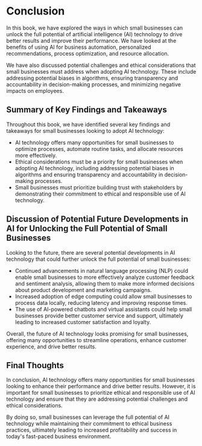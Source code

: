 Conclusion
==========

In this book, we have explored the ways in which small businesses can unlock the full potential of artificial intelligence (AI) technology to drive better results and improve their performance. We have looked at the benefits of using AI for business automation, personalized recommendations, process optimization, and resource allocation.

We have also discussed potential challenges and ethical considerations that small businesses must address when adopting AI technology. These include addressing potential biases in algorithms, ensuring transparency and accountability in decision-making processes, and minimizing negative impacts on employees.

Summary of Key Findings and Takeaways
-------------------------------------

Throughout this book, we have identified several key findings and takeaways for small businesses looking to adopt AI technology:

* AI technology offers many opportunities for small businesses to optimize processes, automate routine tasks, and allocate resources more effectively.
* Ethical considerations must be a priority for small businesses when adopting AI technology, including addressing potential biases in algorithms and ensuring transparency and accountability in decision-making processes.
* Small businesses must prioritize building trust with stakeholders by demonstrating their commitment to ethical and responsible use of AI technology.

Discussion of Potential Future Developments in AI for Unlocking the Full Potential of Small Businesses
------------------------------------------------------------------------------------------------------

Looking to the future, there are several potential developments in AI technology that could further unlock the full potential of small businesses:

* Continued advancements in natural language processing (NLP) could enable small businesses to more effectively analyze customer feedback and sentiment analysis, allowing them to make more informed decisions about product development and marketing campaigns.
* Increased adoption of edge computing could allow small businesses to process data locally, reducing latency and improving response times.
* The use of AI-powered chatbots and virtual assistants could help small businesses provide better customer service and support, ultimately leading to increased customer satisfaction and loyalty.

Overall, the future of AI technology looks promising for small businesses, offering many opportunities to streamline operations, enhance customer experience, and drive better results.

Final Thoughts
--------------

In conclusion, AI technology offers many opportunities for small businesses looking to enhance their performance and drive better results. However, it is important for small businesses to prioritize ethical and responsible use of AI technology and ensure that they are addressing potential challenges and ethical considerations.

By doing so, small businesses can leverage the full potential of AI technology while maintaining their commitment to ethical business practices, ultimately leading to increased profitability and success in today's fast-paced business environment.
